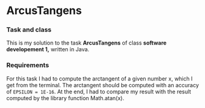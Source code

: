 # ArcusTangens

### Task and class
This is my solution to the task **ArcusTangens** of class **software developement 1,** written in Java. 

### Requirements
For this task I had to compute the arctangent of a given number x, which I get from the terminal. The arctangent should be computed with an accuracy of `EPSILON = 1E-16`. At the end, I had to compare my result with the result computed by the library function Math.atan(x).
